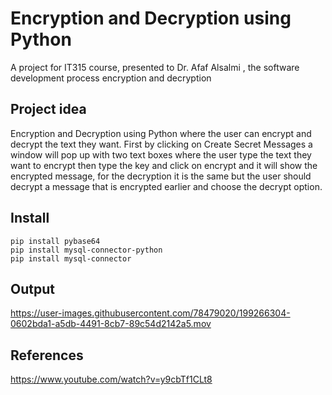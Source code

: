 # Encryption and Decryption using Python
A project for IT315 course, presented to Dr. Afaf Alsalmi , the software development process encryption and decryption 
## Project idea
Encryption and Decryption using Python where the user can encrypt and decrypt the text they want. First by clicking on Create Secret Messages a window will pop up with two text boxes where the user type the text they want to encrypt then type the key and click on encrypt and it will show the encrypted message, for the decryption it is the same but the user should decrypt a message that is encrypted earlier and choose the decrypt option. 

## Install 
```
pip install pybase64
pip install mysql-connector-python
pip install mysql-connector
```

## Output 


https://user-images.githubusercontent.com/78479020/199266304-0602bda1-a5db-4491-8cb7-89c54d2142a5.mov


## References 
https://www.youtube.com/watch?v=y9cbTf1CLt8
